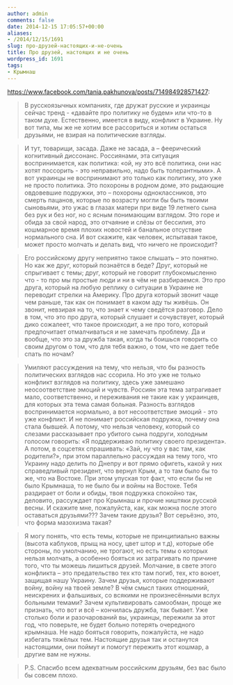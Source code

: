 ```yaml
---
author: admin
comments: false
date: 2014-12-15 17:05:57+00:00
aliases:
- /2014/12/15/1691
slug: про-друзей-настоящих-и-не-очень
title: Про друзей, настоящих и не очень
wordpress_id: 1691
tags:
- Крымнаш
---
```


https://www.facebook.com/tania.pakhunova/posts/714984928571427:

> В русскоязычных компаниях, где дружат русские и украинцы сейчас тренд - «давайте про политику не будем» или что-то в таком духе. Естественно, имеется в виду, конфликт в Украине. Ну вот типа, мы же не хотим все рассориться и хотим остаться друзьями, не взирая на политические взгляды.

<!--more-->

> И тут, товарищи, засада. Даже не засада, а – феерический когнитивный диссонанс. Россиянами, эта ситуация воспринимается, как политика: «ой, ну это всё политика, они нас хотят поссорить - это неправильно, надо быть толерантными». А вот украинцы не воспринимают это только как политику, это уже не просто политика. Это похороны в родном доме, это рыдающие овдовевшие подружки, это – похороны одноклассников, это смерть пацанов, которые по возрасту могли бы быть твоими сыновьями, это ужас в глазах матери при виде 19 летнего сына без рук и без ног, но с ясным понимающим взглядом. Это горе и обида за свой народ, это отчаяние и слёзы от бессилия, это кошмарное время плохих новостей и банальное отсуствие нормального сна. И вот скажите, как человек, испытавая такое, может просто молчать и делать вид, что ничего не происходит?

> Его российскому другу неприятно такое слышать – это понятно. Но как же друг, который познаётся в беде? Друг, который не спрыгивает с темы; друг, который не говорит глубокомысленно что - то про мы простые люди и ни в чём не разбираемся. Это про друга, который на любую реплику о ситуации в Украине не переводит стрелки на Америку. Про друга который звонит чаще чем раньше, так как он понимает в каком аду ты живёшь. Он звонит, невзирая на то, что знает к чему сведётся разговор. Дело в том, что это про друга, который слушает и сочувствует, который дико сожалеет, что такое происходит, а не про того, который предпочитает отмалчиваться и не замечать проблему. Да и вообще, что это за дружба такая, когда ты боишься говорить со своим другом о том, что для тебя важно, о том, что не дает тебе спать по ночам?

> Умиляют рассуждения на тему, что нельзя, что бы разность политических взглядов нас ссорила. Но это уже не только конфликт взглядов на политику, здесь уже замешано неосоответствие эмоций и чувств. Россиян эта тема затрагивает мало, соответственно, и переживания не такие как у украинцев, для которых эта тема самая больная. Разность взглядов воспринимается нормально, а вот несоответствие эмоций - это уже конфликт. И не понимает российская подружка, почему она стала бывшей. А потому, что нельзя человеку, который со слезами рассказывает про убитого сына подруги, холодным голосом говорить: «Я поддерживаю политику своего президента». А потом, в соцсетях спрашивать: «Зай, ну что у вас там, как родители?», при этом параллельно рассуждая на тему того, что Украину надо делить по Днепру и вот прямо офигеть, какой у них справедливый президент, что вернул Крым, а то там было бы то же, что на Востоке. При этом упуская тот факт, что если бы не было Крымнаша, то не было бы и войны на Востоке. Тебя раздирает от боли и обиды, твоя подружка спокойно так, деловито, рассуждает про Крымнаш и прочие ништяки русской весны. И скажите мне, пожалуйста, как, как можна после этого оставаться друзьями??? Зачем такие друзья? Вот серьёзно, это, что форма мазохизма такая?

> Я могу понять, что есть темы, которые не принципиально важны (высота каблуков, прыщ на носу, цвет штор и т.д), которые обе стороны, по умолчанию, не трогают, но есть темы о которых нельзя молчать, а особенно бояться их затрагивать по причине того, что ты можешь лишиться друзей. Молчание, в свете этого конфликта – это предательство тех кто там погиб, тех, кто воюет, защищая нашу Украину. Зачем друзья, которые поддерживают войну, войну на твоей земле? В чём смысл таких отношений, неискрених и фальшивых, со всякими не произнесёнными вслух больными темами? Зачем культивировать самообман, проще же признать, что вот и всё – кончилась дружба, так бывает. Уже столько боли и разочарований вы, украинцы, пережили за этот год, что поверьте, не будет больно потерять очередного крымнаша. Не надо бояться говорить, пожалуйста, не надо избегать тяжёлых тем. Настоящие друзья так и останутся настоящими, они поймут и помогут пережить этот кошмар, а другие вам не нужны.

> P.S. Спасибо всем адекватным российским друзьям, без вас было бы совсем плохо.
